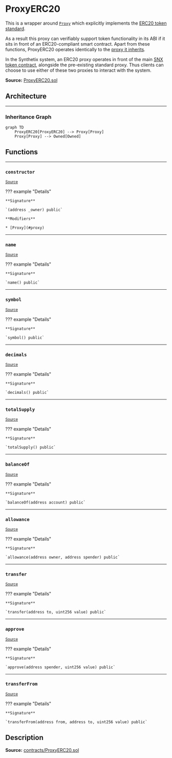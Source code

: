 # ProxyERC20

This is a wrapper around [`Proxy`](Proxy.md) which explicitly implements the [ERC20 token standard](https://docs.openzeppelin.com/contracts/2.x/api/token/erc20#ERC20Detailed).


As a result this proxy can verifiably support token functionality in its ABI if it sits in front of an ERC20-compliant smart contract. Apart from these functions, ProxyERC20 operates identically to the [proxy it inherits](Proxy.md).


In the Synthetix system, an ERC20 proxy operates in front of the main [SNX token contract](Synthetix.md), alongside the pre-existing standard proxy. Thus clients can choose to use either of these two proxies to interact with the system.


**Source:** [ProxyERC20.sol](https://github.com/Synthetixio/synthetix/blob/master/contracts/ProxyERC20.sol)


## Architecture


---
### Inheritance Graph

```mermaid
graph TD
    ProxyERC20[ProxyERC20] --> Proxy[Proxy]
    Proxy[Proxy] --> Owned[Owned]
```

## Functions


---
### `constructor`

<sub>[Source](https://github.com/Synthetixio/synthetix/tree/develop/contracts/ProxyERC20.sol#L10)</sub>



??? example "Details"

    **Signature**

    `(address _owner) public`

    **Modifiers**

    * [Proxy](#proxy)


---
### `name`

<sub>[Source](https://github.com/Synthetixio/synthetix/tree/develop/contracts/ProxyERC20.sol#L14)</sub>



??? example "Details"

    **Signature**

    `name() public`


---
### `symbol`

<sub>[Source](https://github.com/Synthetixio/synthetix/tree/develop/contracts/ProxyERC20.sol#L19)</sub>



??? example "Details"

    **Signature**

    `symbol() public`


---
### `decimals`

<sub>[Source](https://github.com/Synthetixio/synthetix/tree/develop/contracts/ProxyERC20.sol#L24)</sub>



??? example "Details"

    **Signature**

    `decimals() public`


---
### `totalSupply`

<sub>[Source](https://github.com/Synthetixio/synthetix/tree/develop/contracts/ProxyERC20.sol#L34)</sub>



??? example "Details"

    **Signature**

    `totalSupply() public`


---
### `balanceOf`

<sub>[Source](https://github.com/Synthetixio/synthetix/tree/develop/contracts/ProxyERC20.sol#L44)</sub>



??? example "Details"

    **Signature**

    `balanceOf(address account) public`


---
### `allowance`

<sub>[Source](https://github.com/Synthetixio/synthetix/tree/develop/contracts/ProxyERC20.sol#L55)</sub>



??? example "Details"

    **Signature**

    `allowance(address owner, address spender) public`


---
### `transfer`

<sub>[Source](https://github.com/Synthetixio/synthetix/tree/develop/contracts/ProxyERC20.sol#L65)</sub>



??? example "Details"

    **Signature**

    `transfer(address to, uint256 value) public`


---
### `approve`

<sub>[Source](https://github.com/Synthetixio/synthetix/tree/develop/contracts/ProxyERC20.sol#L85)</sub>



??? example "Details"

    **Signature**

    `approve(address spender, uint256 value) public`


---
### `transferFrom`

<sub>[Source](https://github.com/Synthetixio/synthetix/tree/develop/contracts/ProxyERC20.sol#L102)</sub>



??? example "Details"

    **Signature**

    `transferFrom(address from, address to, uint256 value) public`

## Description


**Source:** [contracts/ProxyERC20.sol](https://github.com/Synthetixio/synthetix/tree/develop/contracts/ProxyERC20.sol)

